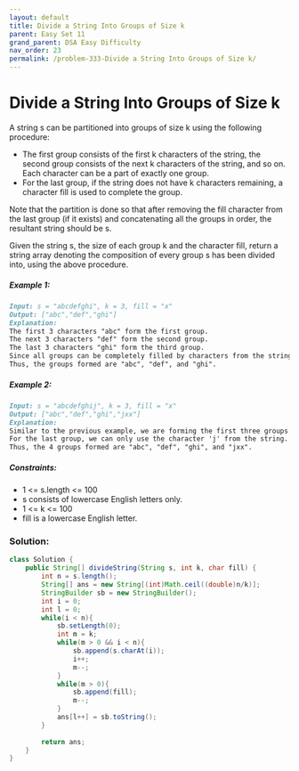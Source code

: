 ```yaml
---
layout: default
title: Divide a String Into Groups of Size k
parent: Easy Set 11
grand_parent: DSA Easy Difficulty
nav_order: 23
permalink: /problem-333-Divide a String Into Groups of Size k/
---
```

# Divide a String Into Groups of Size k

A string s can be partitioned into groups of size k using the following procedure:

* The first group consists of the first k characters of the string, the second group consists of the next k characters of the string, and so on. Each character can be a part of exactly one group.
* For the last group, if the string does not have k characters remaining, a character fill is used to complete the group.

Note that the partition is done so that after removing the fill character from the last group (if it exists) and concatenating all the groups in order, the resultant string should be s.

Given the string s, the size of each group k and the character fill, return a string array denoting the composition of every group s has been divided into, using the above procedure.

##### Example 1:
```markdown
Input: s = "abcdefghi", k = 3, fill = "x"
Output: ["abc","def","ghi"]
Explanation:
The first 3 characters "abc" form the first group.
The next 3 characters "def" form the second group.
The last 3 characters "ghi" form the third group.
Since all groups can be completely filled by characters from the string, we do not need to use fill.
Thus, the groups formed are "abc", "def", and "ghi".
```
##### Example 2:
```markdown
Input: s = "abcdefghij", k = 3, fill = "x"
Output: ["abc","def","ghi","jxx"]
Explanation:
Similar to the previous example, we are forming the first three groups "abc", "def", and "ghi".
For the last group, we can only use the character 'j' from the string. To complete this group, we add 'x' twice.
Thus, the 4 groups formed are "abc", "def", "ghi", and "jxx".
```
##### Constraints:
* 1 <= s.length <= 100
* s consists of lowercase English letters only.
* 1 <= k <= 100
* fill is a lowercase English letter.

### Solution:
```java
class Solution {
    public String[] divideString(String s, int k, char fill) {
        int n = s.length();
        String[] ans = new String[(int)Math.ceil((double)n/k)];
        StringBuilder sb = new StringBuilder();
        int i = 0;
        int l = 0;
        while(i < n){
            sb.setLength(0);
            int m = k;
            while(m > 0 && i < n){
                sb.append(s.charAt(i));
                i++;
                m--;
            }
            while(m > 0){
                sb.append(fill);
                m--;
            }
            ans[l++] = sb.toString();
        }
        
        return ans;
    }
}
```